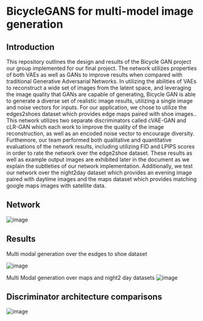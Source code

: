 # BicycleGANS for multi-model image generation

## Introduction 
This repository outlines the design and results of the Bicycle GAN project our group implemented for our final project. The network utilizes properties of both VAEs as well as GANs to improve results when compared with traditional Generative Adversarial Networks. In utilizing the abilities of VAEs to reconstruct a wide set of images from the latent space, and leveraging the image quality that GANs are capable of generating, Bicycle GAN is able to generate a diverse set of realistic image results, utilizing a single image and noise vectors for inputs.  For our application, we chose to utilize the edges2shoes dataset which provides edge maps paired with shoe images..   This network utilizes two separate discriminators called cVAE-GAN and cLR-GAN which each work to improve the quality of the image reconstruction, as well as an encoded noise vector to encourage diversity. Furthemore, our team performed both qualitative and quantitative evaluations of the network results, including utilizing FID and LPIPS scores in order to rate the network over the edge2shoe dataset.  These results as well as example output images are exhibited later in the document as we explain the subtleties of our network implementation. Additionally, we test our network over the night2day dataset which provides an evening image paired with daytime images and the maps dataset which provides matching google maps images with satellite data.


## Network 

![image](https://user-images.githubusercontent.com/28558013/209128220-40cc767a-c6c7-468b-b904-9788e3067a01.png)


## Results

Multi modal generation over the esdges to shoe dataset

![image](https://user-images.githubusercontent.com/28558013/209128100-00c38b5c-811c-4e42-8ed1-7a87370694b9.png)

Multi Modal generation over maps and night2 day datasets
![image](https://user-images.githubusercontent.com/28558013/209127889-7d0716e8-4b6a-426e-8005-ea38842877a2.png)

## Discriminator architecture comparisons
![image](https://user-images.githubusercontent.com/28558013/209128364-cf96e6a0-582d-43ef-9e1a-389a3e6e6380.png)

